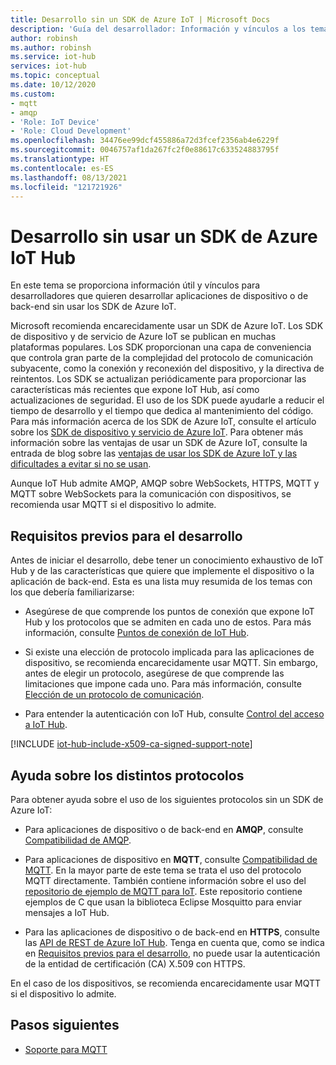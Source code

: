 ```yaml
---
title: Desarrollo sin un SDK de Azure IoT | Microsoft Docs
description: 'Guía del desarrollador: Información y vínculos a los temas que puede usar para compilar aplicaciones de back-end y de aplicaciones de dispositivo sin usar el SDK de Azure IoT.'
author: robinsh
ms.author: robinsh
ms.service: iot-hub
services: iot-hub
ms.topic: conceptual
ms.date: 10/12/2020
ms.custom:
- mqtt
- amqp
- 'Role: IoT Device'
- 'Role: Cloud Development'
ms.openlocfilehash: 34476ee99dcf455886a72d3fcef2356ab4e6229f
ms.sourcegitcommit: 0046757af1da267fc2f0e88617c633524883795f
ms.translationtype: HT
ms.contentlocale: es-ES
ms.lasthandoff: 08/13/2021
ms.locfileid: "121721926"
---
```

# <a name="develop-without-using-an-azure-iot-hub-sdk"></a>Desarrollo sin usar un SDK de Azure IoT Hub

En este tema se proporciona información útil y vínculos para desarrolladores que quieren desarrollar aplicaciones de dispositivo o de back-end sin usar los SDK de Azure IoT.

Microsoft recomienda encarecidamente usar un SDK de Azure IoT. Los SDK de dispositivo y de servicio de Azure IoT se publican en muchas plataformas populares. Los SDK proporcionan una capa de conveniencia que controla gran parte de la complejidad del protocolo de comunicación subyacente, como la conexión y reconexión del dispositivo, y la directiva de reintentos. Los SDK se actualizan periódicamente para proporcionar las características más recientes que expone IoT Hub, así como actualizaciones de seguridad. El uso de los SDK puede ayudarle a reducir el tiempo de desarrollo y el tiempo que dedica al mantenimiento del código. Para más información acerca de los SDK de Azure IoT, consulte el artículo sobre los [SDK de dispositivo y servicio de Azure IoT](iot-hub-devguide-sdks.md). Para obtener más información sobre las ventajas de usar un SDK de Azure IoT, consulte la entrada de blog sobre las [ventajas de usar los SDK de Azure IoT y las dificultades a evitar si no se usan](https://azure.microsoft.com/blog/benefits-of-using-the-azure-iot-sdks-in-your-azure-iot-solution/).

Aunque IoT Hub admite AMQP, AMQP sobre WebSockets, HTTPS, MQTT y MQTT sobre WebSockets para la comunicación con dispositivos, se recomienda usar MQTT si el dispositivo lo admite.

## <a name="development-prerequisites"></a>Requisitos previos para el desarrollo

Antes de iniciar el desarrollo, debe tener un conocimiento exhaustivo de IoT Hub y de las características que quiere que implemente el dispositivo o la aplicación de back-end. Esta es una lista muy resumida de los temas con los que debería familiarizarse:

* Asegúrese de que comprende los puntos de conexión que expone IoT Hub y los protocolos que se admiten en cada uno de estos. Para más información, consulte [Puntos de conexión de IoT Hub](iot-hub-devguide-endpoints.md).

* Si existe una elección de protocolo implicada para las aplicaciones de dispositivo, se recomienda encarecidamente usar MQTT. Sin embargo, antes de elegir un protocolo, asegúrese de que comprende las limitaciones que impone cada uno. Para más información, consulte [Elección de un protocolo de comunicación](iot-hub-devguide-protocols.md).

* Para entender la autenticación con IoT Hub, consulte [Control del acceso a IoT Hub](iot-hub-devguide-security.md).

[!INCLUDE [iot-hub-include-x509-ca-signed-support-note](../../includes/iot-hub-include-x509-ca-signed-support-note.md)]

## <a name="help-on-different-protocols"></a>Ayuda sobre los distintos protocolos

Para obtener ayuda sobre el uso de los siguientes protocolos sin un SDK de Azure IoT:

* Para aplicaciones de dispositivo o de back-end en **AMQP**, consulte [Compatibilidad de AMQP](iot-hub-amqp-support.md).

* Para aplicaciones de dispositivo en **MQTT**, consulte [Compatibilidad de MQTT](iot-hub-mqtt-support.md). En la mayor parte de este tema se trata el uso del protocolo MQTT directamente. También contiene información sobre el uso del [repositorio de ejemplo de MQTT para IoT](https://github.com/Azure-Samples/IoTMQTTSample). Este repositorio contiene ejemplos de C que usan la biblioteca Eclipse Mosquitto para enviar mensajes a IoT Hub.

* Para las aplicaciones de dispositivo o de back-end en **HTTPS**, consulte las [API de REST de Azure IoT Hub](/rest/api/iothub/). Tenga en cuenta que, como se indica en [Requisitos previos para el desarrollo](#development-prerequisites), no puede usar la autenticación de la entidad de certificación (CA) X.509 con HTTPS.

En el caso de los dispositivos, se recomienda encarecidamente usar MQTT si el dispositivo lo admite.

## <a name="next-steps"></a>Pasos siguientes

* [Soporte para MQTT](iot-hub-mqtt-support.md)